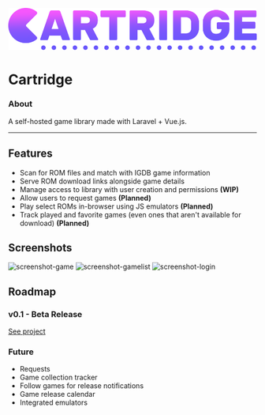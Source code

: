 ![alt text](public/images/logo-full.png?raw=true)

# Cartridge
### About
A self-hosted game library made with Laravel + Vue.js.

---

## Features
- Scan for ROM files and match with IGDB game information
- Serve ROM download links alongside game details
- Manage access to library with user creation and permissions **(WIP)**
- Allow users to request games **(Planned)**
- Play select ROMs in-browser using JS emulators **(Planned)**
- Track played and favorite games (even ones that aren't available for download) **(Planned)**

## Screenshots
![screenshot-game](https://user-images.githubusercontent.com/1876231/101272337-416c8e00-3740-11eb-839a-2fe9786fc0d3.png)
![screenshot-gamelist](https://user-images.githubusercontent.com/1876231/101272338-42052480-3740-11eb-8337-42e2cbbc76cd.png)
![screenshot-login](https://user-images.githubusercontent.com/1876231/101272336-40d3f780-3740-11eb-906c-eb5e06f04a46.png)

## Roadmap
### v0.1 - Beta Release
[See project](https://github.com/jamjnsn/cartridge/projects/1)

### Future
- Requests
- Game collection tracker
- Follow games for release notifications
- Game release calendar
- Integrated emulators
